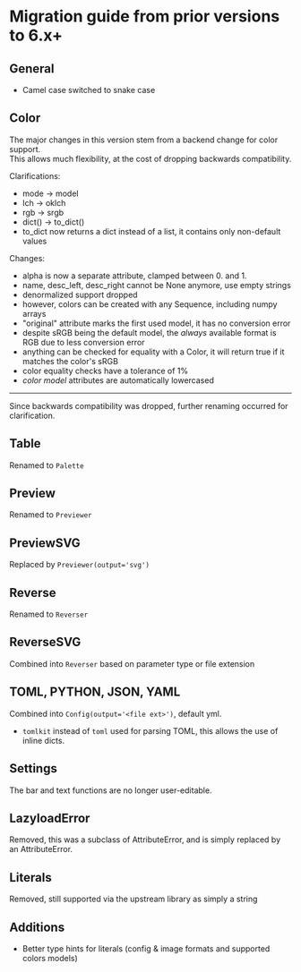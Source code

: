 # Migration guide from prior versions to 6.x+

## General
- Camel case switched to snake case

## Color
The major changes in this version stem from a backend change for color support.  
This allows much flexibility, at the cost of dropping backwards compatibility.

Clarifications:
- mode -> model
- lch -> oklch
- rgb -> srgb
- dict() -> to_dict()
- to_dict now returns a dict instead of a list, it contains only non-default values

Changes:
- alpha is now a separate attribute, clamped between 0. and 1.
- name, desc_left, desc_right cannot be None anymore, use empty strings
- denormalized support dropped
- however, colors can be created with any Sequence, including numpy arrays
- "original" attribute marks the first used model, it has no conversion error
- despite sRGB being the default model, the *always* available format is RGB due to less conversion error
- anything can be checked for equality with a Color, it will return true if it matches the color's sRGB
- color equality checks have a tolerance of 1%
- *color model* attributes are automatically lowercased

---

Since backwards compatibility was dropped, further renaming occurred for clarification. 

## Table
Renamed to `Palette`

## Preview
Renamed to `Previewer`

## PreviewSVG
Replaced by `Previewer(output='svg')`

## Reverse
Renamed to `Reverser`

## ReverseSVG
Combined into `Reverser` based on parameter type or file extension

## TOML, PYTHON, JSON, YAML
Combined into `Config(output='<file ext>')`, default yml.  
- `tomlkit` instead of `toml` used for parsing TOML, this allows the use of inline dicts.

## Settings
The bar and text functions are no longer user-editable.

## LazyloadError
Removed, this was a subclass of AttributeError, and is simply replaced by an AttributeError.

## Literals
Removed, still supported via the upstream library as simply a string

## Additions
- Better type hints for literals (config & image formats and supported colors models)

